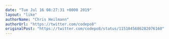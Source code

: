 ```yaml
---
date: "Tue Jul 16 08:27:31 +0000 2019"
layout: "like"
authorName: "Chris Heilmann"
authorUrl: "https://twitter.com/codepo8"
originalPost: "https://twitter.com/codepo8/status/1151045686282076160"
---
```


